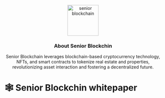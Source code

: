 <p align="center">
  <p align="center">
   <a href="https://seniorblockchain.io"><img src="https://seniorblockchain.io/images/logo.svg" width="100" alt="senior blockchain"/></a> 
  </p>
  <h3 align="center">
    About Senior Blockchin
  </h3>
  <p align="center">
   Senior Blockchain leverages blockchain-based cryptocurrency technology, NFTs, and smart contracts to tokenize real estate and properties, revolutionizing asset interaction and fostering a decentralized future.
  </p>
</p>

# 🕸️ Senior Blockchin whitepaper

